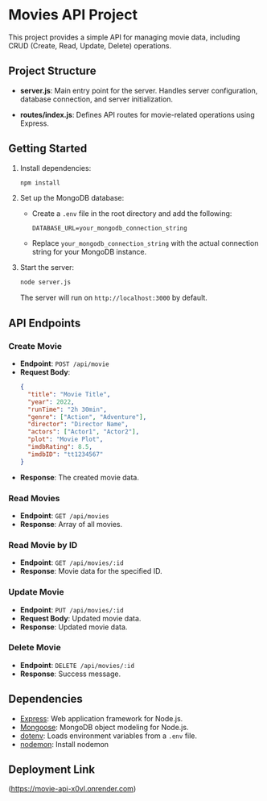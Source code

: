 # Movies API Project

This project provides a simple API for managing movie data, including CRUD (Create, Read, Update, Delete) operations.

## Project Structure

- **server.js**: Main entry point for the server. Handles server configuration, database connection, and server initialization.

- **routes/index.js**: Defines API routes for movie-related operations using Express.

## Getting Started

1. Install dependencies:

   ```bash
   npm install
   ```

2. Set up the MongoDB database:

   - Create a `.env` file in the root directory and add the following:

     ```env
     DATABASE_URL=your_mongodb_connection_string
     ```

   - Replace `your_mongodb_connection_string` with the actual connection string for your MongoDB instance.

3. Start the server:

   ```bash
   node server.js
   ```

   The server will run on `http://localhost:3000` by default.

## API Endpoints

### Create Movie

- **Endpoint**: `POST /api/movie`
- **Request Body**:
  ```json
  {
    "title": "Movie Title",
    "year": 2022,
    "runTime": "2h 30min",
    "genre": ["Action", "Adventure"],
    "director": "Director Name",
    "actors": ["Actor1", "Actor2"],
    "plot": "Movie Plot",
    "imdbRating": 8.5,
    "imdbID": "tt1234567"
  }
  ```
- **Response**: The created movie data.

### Read Movies

- **Endpoint**: `GET /api/movies`
- **Response**: Array of all movies.

### Read Movie by ID

- **Endpoint**: `GET /api/movies/:id`
- **Response**: Movie data for the specified ID.

### Update Movie

- **Endpoint**: `PUT /api/movies/:id`
- **Request Body**: Updated movie data.
- **Response**: Updated movie data.

### Delete Movie

- **Endpoint**: `DELETE /api/movies/:id`
- **Response**: Success message.

## Dependencies

- [Express](https://expressjs.com/): Web application framework for Node.js.
- [Mongoose](https://mongoosejs.com/): MongoDB object modeling for Node.js.
- [dotenv](https://www.npmjs.com/package/dotenv): Loads environment variables from a `.env` file.
- [nodemon](https://www.npmjs.com/search?q=nodemon&csrftoken=NnCPaHFjQB5qhVfZTcKxBXsAqX_W9X3hbPM4pXWAEMF): Install nodemon
  
## Deployment Link

(https://movie-api-x0vl.onrender.com)

